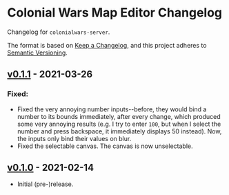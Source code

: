 # Colonial Wars Map Editor Changelog
Changelog for ``colonialwars-server``.

The format is based on [Keep a Changelog][1], and this project adheres to [Semantic Versioning][2].

## [v0.1.1] - 2021-03-26
### Fixed:
- Fixed the very annoying number inputs--before, they would bind a number to its
bounds immediately, after every change, which produced some very annoying results
(e.g. I try to enter ``100``, but when I select the number and press backspace, it
immediately displays 50 instead). Now, the inputs only bind their values on blur.
- Fixed the selectable canvas. The canvas is now unselectable.

## [v0.1.0] - 2021-02-14
- Initial (pre-)release.

[1]: https://keepachangelog.com/
[2]: https://semver.org

[v0.1.0]: https://github.com/Take-Some-Bytes/colonialwars-map-editor/tree/ee64c8cac332995c587977e61df96d1ec37c9adf
[v0.1.1]: https://github.com/Take-Some-Bytes/colonialwars-map-editor/tree/main
